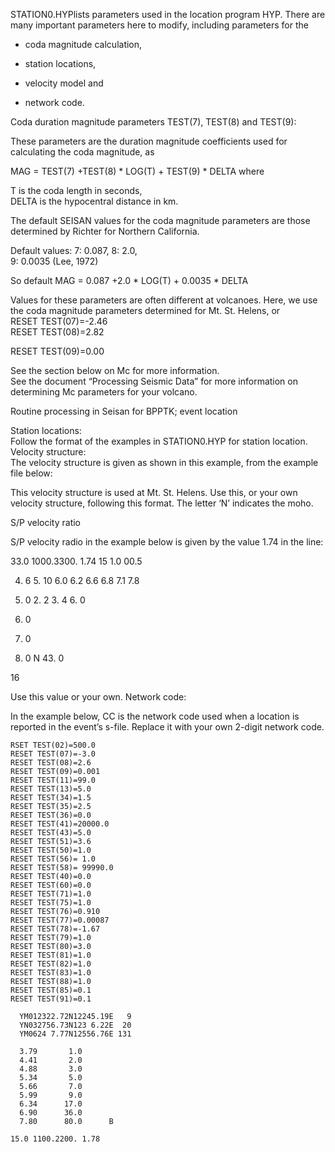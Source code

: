 

STATION0.HYPlists parameters used in the location program HYP. There are many important parameters here to modify, including parameters for the

* coda magnitude calculation,

* station locations,

* velocity model and

* network code.  

Coda duration magnitude parameters TEST\(7\), TEST\(8\) and TEST\(9\):

These parameters are the duration magnitude coefficients used for calculating the coda magnitude, as

MAG = TEST\(7\) +TEST\(8\) \* LOG\(T\) + TEST\(9\) \* DELTA where

T is the coda length in seconds,  
 DELTA is the hypocentral distance in km.

The default SEISAN values for the coda magnitude parameters are those determined by Richter for Northern California.

Default values: 7: 0.087, 8: 2.0,  
 9: 0.0035 \(Lee, 1972\)

So default MAG = 0.087 +2.0 \* LOG\(T\) + 0.0035 \* DELTA

Values for these parameters are often different at volcanoes. Here, we use the coda magnitude parameters determined for Mt. St. Helens, or  
 RESET TEST\(07\)=-2.46  
 RESET TEST\(08\)=2.82

RESET TEST\(09\)=0.00

See the section below on Mc for more information.  
See the document “Processing Seismic Data” for more information on determining Mc parameters for your volcano.

Routine processing in Seisan for BPPTK; event location

Station locations:  
 Follow the format of the examples in STATION0.HYP for station location.  
 Velocity structure:  
 The velocity structure is given as shown in this example, from the example file below:

This velocity structure is used at Mt. St. Helens. Use this, or your own velocity structure, following this format. The letter ‘N’ indicates the moho.

S/P velocity ratio

S/P velocity radio in the example below is given by the value 1.74 in the line:

33.0 1000.3300. 1.74 15 1.0 00.5

4. 6 5. 10 6.0 6.2 6.6 6.8 7.1 7.8

0. 0 2. 2 3. 4 6. 0

10. 0  
 18. 0  
 34. 0 N 43. 0

16

Use this value or your own. Network code:

In the example below, CC is the network code used when a location is reported in the event’s s-file. Replace it with your own 2-digit network code.



```
RSET TEST(02)=500.0
RESET TEST(07)=-3.0
RESET TEST(08)=2.6
RESET TEST(09)=0.001
RESET TEST(11)=99.0
RESET TEST(13)=5.0
RESET TEST(34)=1.5
RESET TEST(35)=2.5
RESET TEST(36)=0.0
RESET TEST(41)=20000.0
RESET TEST(43)=5.0
RESET TEST(51)=3.6
RESET TEST(50)=1.0
RESET TEST(56)= 1.0
RESET TEST(58)= 99990.0
RESET TEST(40)=0.0
RESET TEST(60)=0.0
RESET TEST(71)=1.0
RESET TEST(75)=1.0
RESET TEST(76)=0.910
RESET TEST(77)=0.00087
RESET TEST(78)=-1.67
RESET TEST(79)=1.0
RESET TEST(80)=3.0
RESET TEST(81)=1.0
RESET TEST(82)=1.0
RESET TEST(83)=1.0
RESET TEST(88)=1.0
RESET TEST(85)=0.1
RESET TEST(91)=0.1
```

```
  YM012322.72N12245.19E   9
  YN032756.73N123 6.22E  20
  YM0624 7.77N12556.76E 131
```

```
  3.79       1.0
  4.41       2.0
  4.88       3.0
  5.34       5.0
  5.66       7.0
  5.99       9.0
  6.34      17.0
  6.90      36.0
  7.80      80.0      B

15.0 1100.2200. 1.78
```



